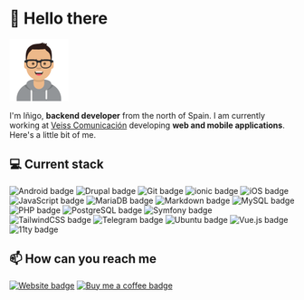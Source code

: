 # :wave: Hello there

![Avatar for Iñigo Ochoa][avatar]

I'm Iñigo, **backend developer** from the north of Spain. I am currently working
at [Veiss Comunicación][veiss] developing **web and mobile applications**.
Here's a little bit of me.

## :computer: Current stack

![Android badge][android]
![Drupal badge][drupal]
![Git badge][git]
![ionic badge][ionic]
![iOS badge][ios]
![JavaScript badge][javascript]
![MariaDB badge][mariadb]
![Markdown badge][markdown]
![MySQL badge][mysql]
![PHP badge][php]
![PostgreSQL badge][postgresql]
![Symfony badge][symfony]
![TailwindCSS badge][tailwindcss]
![Telegram badge][telegram bots]
![Ubuntu badge][ubuntu]
![Vue.js badge][vuejs]
![11ty badge][eleventy]

## :mailbox: How can you reach me

[![Website badge][website]][website link]
[![Buy me a coffee badge][buy me a coffee]][buy me a coffee link]

[avatar]: images/avatar.png "Iñigo Ochoa"
[veiss]: https://www.veiss.com/ "Diseño web en Veiss Comunicación"

[android]: https://img.shields.io/badge/android-3DDC84?logo=android&logoColor=white&style=for-the-badge "Android"
[drupal]: https://img.shields.io/badge/drupal-0678BE?logo=drupal&logoColor=white&style=for-the-badge "Drupal 6, 7 & 8"
[git]: https://img.shields.io/badge/git-F05032?logo=git&logoColor=white&style=for-the-badge "Git, GitHub"
[ionic]: https://img.shields.io/badge/ionic-3880FF?logo=ionic&logoColor=white&style=for-the-badge "ionic framework"
[ios]: https://img.shields.io/badge/iOS-000000?logo=iOS&logoColor=white&style=for-the-badge "iOS"
[javascript]: https://img.shields.io/badge/JavaScript-F7DF1E?logo=JavaScript&logoColor=black&style=for-the-badge "Vanilla JavaScript, jQuery"
[mariadb]: https://img.shields.io/badge/MariaDB-003545?logo=MariaDB&logoColor=white&style=for-the-badge "MariaDB"
[markdown]: https://img.shields.io/badge/Markdown-000000?logo=Markdown&logoColor=white&style=for-the-badge "Markdown"
[mysql]: https://img.shields.io/badge/MySQL-4479A1?logo=MySQL&logoColor=white&style=for-the-badge "MySQL"
[php]: https://img.shields.io/badge/PHP-777BB4?logo=PHP&logoColor=white&style=for-the-badge "PHP 5 & 7"
[postgresql]: https://img.shields.io/badge/PostgreSQL-4169E1?logo=PostgreSQL&logoColor=white&style=for-the-badge "PostgreSQL"
[symfony]: https://img.shields.io/badge/symfony-000000?logo=symfony&logoColor=white&style=for-the-badge "Symfony 2, 3, 4 & 5"
[tailwindcss]: https://img.shields.io/badge/TailwindCSS-06B6D4?logo=Tailwind-CSS&logoColor=white&style=for-the-badge "TailwindCSS 2 & 3"
[telegram bots]: https://img.shields.io/badge/Telegram%20Bots-26A5E4?logo=Telegram&logoColor=white&style=for-the-badge "Telegram bots"
[ubuntu]: https://img.shields.io/badge/Ubuntu-E95420?logo=Ubuntu&logoColor=white&style=for-the-badge "Ubuntu 14, 16, 18 & 20"
[vuejs]: https://img.shields.io/badge/Vue.js-4FC08D?logo=Vue.js&logoColor=white&style=for-the-badge "Vue.js 2 & 3"
[eleventy]: https://img.shields.io/badge/Eleventy-000000?logo=Eleventy&logoColor=white&style=for-the-badge "11ty"

[website]: https://img.shields.io/badge/inigochoa.me-E5A00D?logo=Plex&logoColor=white&style=for-the-badge
[website link]: https://inigochoa.me/ "Visit my site"
[buy me a coffee]: https://img.shields.io/badge/Buy%20Me%20A%20Coffee-FFDD00?logo=Buy%20Me%20A%20Coffee&logoColor=black&style=for-the-badge
[buy me a coffee link]: https://www.buymeacoffee.com/inigochoa "Buy me a coffee"
